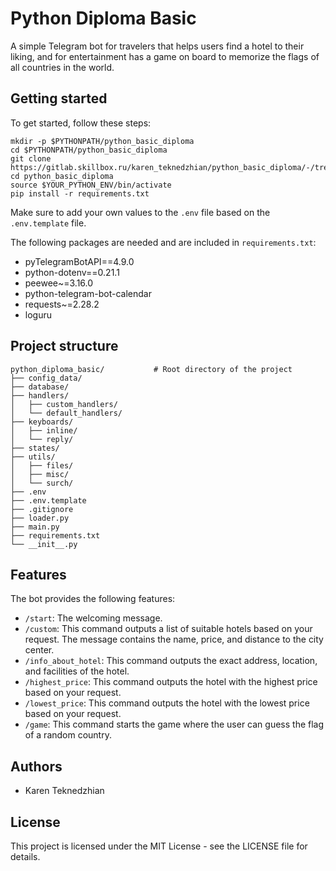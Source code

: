 # Python Diploma Basic

A simple Telegram bot for travelers that helps users find a hotel to their liking, and for entertainment has a game on board to memorize the flags of all countries in the world.

## Getting started

To get started, follow these steps:

```
mkdir -p $PYTHONPATH/python_basic_diploma
cd $PYTHONPATH/python_basic_diploma
git clone https://gitlab.skillbox.ru/karen_teknedzhian/python_basic_diploma/-/tree/master
cd python_basic_diploma
source $YOUR_PYTHON_ENV/bin/activate
pip install -r requirements.txt
```

Make sure to add your own values to the `.env` file based on the `.env.template` file.

The following packages are needed and are included in `requirements.txt`:

- pyTelegramBotAPI==4.9.0
- python-dotenv==0.21.1
- peewee~=3.16.0
- python-telegram-bot-calendar
- requests~=2.28.2
- loguru

## Project structure

```
python_diploma_basic/           # Root directory of the project
├── config_data/
├── database/
├── handlers/
│   ├── custom_handlers/
│   └── default_handlers/
├── keyboards/
│   ├── inline/
│   └── reply/
├── states/
├── utils/
│   ├── files/
│   ├── misc/
│   └── surch/
├── .env
├── .env.template
├── .gitignore
├── loader.py
├── main.py
├── requirements.txt
└── __init__.py
```

## Features

The bot provides the following features:

- `/start`: The welcoming message.
- `/custom`: This command outputs a list of suitable hotels based on your request. The message contains the name, price, and distance to the city center.
- `/info_about_hotel`: This command outputs the exact address, location, and facilities of the hotel.
- `/highest_price`: This command outputs the hotel with the highest price based on your request.
- `/lowest_price`: This command outputs the hotel with the lowest price based on your request.
- `/game`: This command starts the game where the user can guess the flag of a random country.

## Authors

- Karen Teknedzhian

## License

This project is licensed under the MIT License - see the LICENSE file for details.